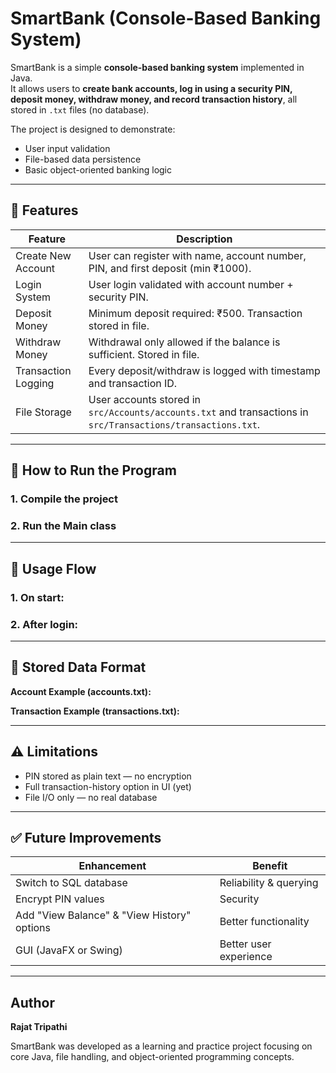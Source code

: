 # SmartBank (Console-Based Banking System)

SmartBank is a simple **console-based banking system** implemented in Java.  
It allows users to **create bank accounts, log in using a security PIN, deposit money, withdraw money, and record transaction history**, all stored in `.txt` files (no database).

The project is designed to demonstrate:
- User input validation
- File-based data persistence
- Basic object-oriented banking logic

---

## 🚀 Features

| Feature | Description |
|--------|-------------|
| Create New Account | User can register with name, account number, PIN, and first deposit (min ₹1000). |
| Login System | User login validated with account number + security PIN. |
| Deposit Money | Minimum deposit required: ₹500. Transaction stored in file. |
| Withdraw Money | Withdrawal only allowed if the balance is sufficient. Stored in file. |
| Transaction Logging | Every deposit/withdraw is logged with timestamp and transaction ID. |
| File Storage | User accounts stored in `src/Accounts/accounts.txt` and transactions in `src/Transactions/transactions.txt`. |

---

## 🏃 How to Run the Program

### **1. Compile the project**

### **2. Run the Main class**

---

## 🔐 Usage Flow

### 1. On start:

### 2. After login:


---

## 💾 Stored Data Format

**Account Example (accounts.txt):**


**Transaction Example (transactions.txt):**


---

## ⚠️ Limitations

- PIN stored as plain text — no encryption
- Full transaction-history option in UI (yet)
- File I/O only — no real database

---

## ✅ Future Improvements

| Enhancement | Benefit |
|------------|---------|
| Switch to SQL database | Reliability & querying |
| Encrypt PIN values | Security |
| Add "View Balance" & "View History" options | Better functionality |
| GUI (JavaFX or Swing) | Better user experience |

---

## Author
**Rajat Tripathi**

SmartBank was developed as a learning and practice project focusing on core Java, file handling, and object-oriented programming concepts.

